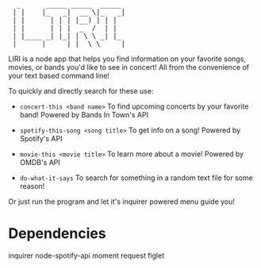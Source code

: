 <pre>
  _      _____ _____  _____
 | |    |_   _|  __ \|_   _|
 | |      | | | |__) | | |
 | |      | | |  _  /  | |
 | |____ _| |_| | \ \ _| |_
 |______|_____|_|  \_\_____|
</pre>
LIRI is a node app that helps you find information on your favorite songs, movies, or bands you'd like to see in concert! All from the convenience of your text based command line!

To quickly and directly search for these use: 

   * `concert-this <band name>`
   To find upcoming concerts by your favorite band! Powered by Bands In Town's API

   * `spotify-this-song <song title>`
   To get info on a song! Powered by Spotify's API

   * `movie-this <movie title>`
   To learn more about a movie! Powered by OMDB's API

   * `do-what-it-says`
   To search for something in a random text file for some reason!

Or just run the program and let it's inquirer powered menu guide you!

# Dependencies

inquirer
node-spotify-api
moment
request
figlet